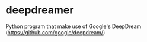 # deepdreamer
Python program that make use of Google's DeepDream (https://github.com/google/deepdream/)
